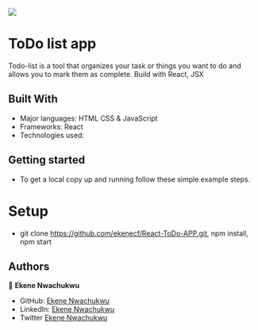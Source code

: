 ![](https://img.shields.io/badge/Microverse-blueviolet)


# ToDo list app

Todo-list is a tool that organizes your task or things you want to do and allows you to mark them as complete. Build with React, JSX

## Built With

- Major languages: HTML CSS & JavaScript
- Frameworks: React
- Technologies used: 



## Getting started
- To get a local copy up and running follow these simple example steps.

# Setup
- git clone https://github.com/ekenecf/React-ToDo-APP.git, npm install, npm start

## Authors

👤 **Ekene Nwachukwu**

- GitHub: [Ekene Nwachukwu](https://github.com/ekenecf)
- LinkedIn: [Ekene Nwachukwu](https://www.linkedin.com/in/ekene-nwachukwu-1b9024153/)
- Twitter [Ekene Nwachukwu](https://www.twitter.com/ekene070)
